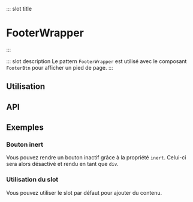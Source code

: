 ::: slot title
# FooterWrapper
:::

::: slot description
Le pattern `FooterWrapper` est utilisé avec le composant `FooterBtn` pour afficher un pied de page.
:::

## Utilisation

<DocExample
  eager
  file="patterns/footer-wrapper/examples/footer-wrapper"
/>

## API

<DocApi
  :value="['FooterWrapper', 'FooterBtn']"
  :api="{
    FooterWrapper: {
      slots: [
        {
          name: 'default',
          description: 'Slot pour ajouter du contenu.'
        }
      ]
    },
    FooterBtn: {
      props: [
        {
          name: 'inert',
          type: 'boolean',
          value: 'false',
          description: 'Rend le bouton inactif.'
        }
      ],
      slots: [
        {
          name: 'default',
          description: 'Slot pour le texte.'
        }
      ]
    }
  }"
/>

## Exemples

### Bouton inert

Vous pouvez rendre un bouton inactif grâce à la propriété `inert`. Celui-ci sera alors désactivé et rendu en tant que `div`.

<DocExample
  eager
  file="patterns/footer-wrapper/examples/footer-wrapper-inert"
/>

### Utilisation du slot

Vous pouvez utiliser le slot par défaut pour ajouter du contenu.

<DocExample
  eager
  file="patterns/footer-wrapper/examples/footer-wrapper-slot"
/>
